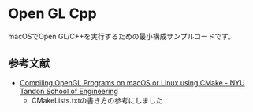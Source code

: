 # Open GL Cpp

macOSでOpen GL/C++を実行するための最小構成サンプルコードです。

## 参考文献

- [Compiling OpenGL Programs on macOS or Linux using CMake - NYU Tandon School of Engineering](https://cse.engineering.nyu.edu/cs653/OpenGLCompilationMacLinux8.pdf)
  - CMakeLists.txtの書き方の参考にしました
